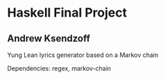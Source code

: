 # Haskell Final Project
## Andrew Ksendzoff

Yung Lean lyrics generator based on a Markov chain

Dependencies: regex, markov-chain
